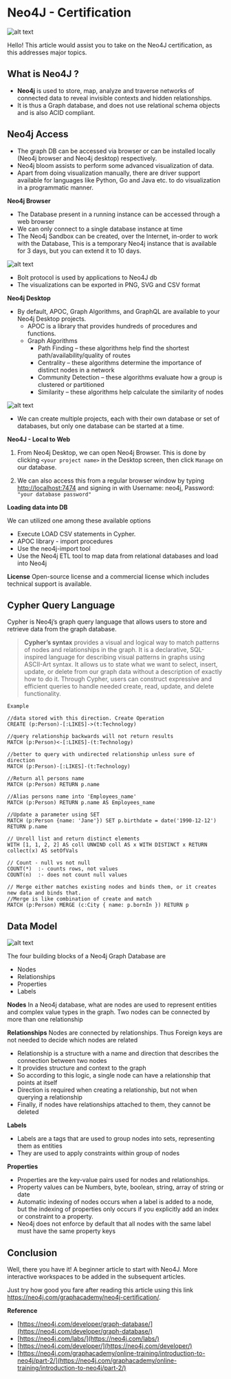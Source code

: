 # Neo4J - Certification 

![alt text](https://github.com/davidjegan/serverlessguru-david/blob/master/Neo4J-Intro/img/logo.png)




Hello! This article would assist you to take on the Neo4J certification, as this addresses major topics. 

## What is Neo4J ?


-	**Neo4j**  is used to store, map, analyze and traverse networks of connected data to reveal invisible contexts and hidden relationships. 
-	It is thus a Graph database, and does not use relational schema objects and is also ACID compliant. 



**Neo4j Access** 
-

-	The graph DB can be accessed via browser or can be installed locally (Neo4j browser and Neo4j desktop) respectively. 
-	Neo4j bloom assists to perform some advanced visualization of data. 
-	Apart from doing visualization manually, there are driver support available for languages like Python, Go and Java etc. to do visualization in a programmatic manner. 


**Neo4j Browser**

- The Database present in a running instance can be accessed through a web browser
- We can only connect to a single database instance at time
- The Neo4j Sandbox can be created, over the Internet, in-order to work with the Database, This is a temporary Neo4j instance that is available for 3 days, but you can extend it to 10 days.


![alt text](https://github.com/davidjegan/serverlessguru-david/blob/master/Neo4J-Intro/img/desk.png)

- Bolt protocol is used by applications to Neo4J db
- The visualizations can be exported in PNG, SVG and CSV format


**Neo4j Desktop**
- By default, APOC, Graph Algorithms, and GraphQL are available to your Neo4j Desktop projects. 
	- APOC is a library that provides hundreds of procedures and functions.
	- Graph Algorithms 
		- Path Finding – these algorithms help find the shortest path/availability/quality of routes
		- Centrality – these algorithms determine the importance of distinct nodes in a network
		- Community Detection – these algorithms evaluate how a group is clustered or partitioned
		- Similarity – these algorithms help calculate the similarity of nodes


![alt text](https://github.com/davidjegan/serverlessguru-david/blob/master/Neo4J-Intro/img/desk1.png)

- We can create multiple projects, each with their own database or set of databases, but only one database can be started at a time.

**Neo4J - Local to Web**
1) From Neo4j Desktop, we can open Neo4j Browser. This is done by clicking  `<your project name>`  in the Desktop screen, then click  `Manage`  on our database.

2) We can also access this from a regular browser window by typing  [http://localhost:7474](http://localhost:7474/)  and signing in with Username: neo4j, Password: `"your database password"`



**Loading data into DB**

We can utilized one among these available options
-	Execute LOAD CSV statements in Cypher.
-	APOC library -  import procedures
-	Use the neo4j-import tool
-	Use the Neo4j ETL tool to map data from relational databases and load into Neo4j

**License**
Open-source license and a commercial license which includes technical support is available.



## Cypher Query Language


Cypher is Neo4j’s graph query language that allows users to store and retrieve data from the graph database. 

> **Cypher’s syntax** provides a visual and logical way to match patterns of nodes and relationships in the graph. It is a declarative, SQL-inspired language for describing visual patterns in graphs using ASCII-Art syntax. It allows us to state  what we want to select, insert, update, or delete from our graph data without a description of exactly  how to do it. Through Cypher, users can construct expressive and efficient queries to handle needed create, read, update, and delete functionality.
	
	Example
	
	//data stored with this direction. Create Operation
	CREATE (p:Person)-[:LIKES]->(t:Technology)

	//query relationship backwards will not return results
	MATCH (p:Person)<-[:LIKES]-(t:Technology)
	
	//better to query with undirected relationship unless sure of direction	
	MATCH (p:Person)-[:LIKES]-(t:Technology)

	//Return all persons name
	MATCH (p:Person) RETURN p.name
	
	//Alias persons name into 'Employees_name'
	MATCH (p:Person) RETURN p.name AS Employees_name
	
	//Update a parameter using SET
	MATCH (p:Person {name: 'Jane'}) SET p.birthdate = date('1990-12-12') RETURN p.name
	
	// Unroll list and return distinct elements
	WITH [1, 1, 2, 2] AS coll UNWIND coll AS x WITH DISTINCT x RETURN collect(x) AS setOfVals
	
	// Count - null vs not null
	COUNT(*)  :- counts rows, not values
	COUNT(n)  :- does not count null values

	// Merge either matches existing nodes and binds them, or it creates new data and binds that.
	//Merge is like combination of create and match
	MATCH (p:Person) MERGE (c:City { name: p.bornIn }) RETURN p



## Data Model

![alt text](https://github.com/davidjegan/serverlessguru-david/blob/master/Neo4J-Intro/img/desk2.png)


The four building blocks of a Neo4j Graph Database are
-	Nodes
-	Relationships
-	Properties
-	Labels
	
**Nodes**
In a Neo4j database, what are nodes are used to represent entities and complex value types in the graph. Two nodes can be connected by more than one relationship


**Relationships**
Nodes are connected by relationships. Thus Foreign keys are not needed to decide which nodes are related

- Relationship is a  structure with a name and direction that describes the connection between two nodes 
- It provides structure and context to the graph
- So according to this logic, a single node can have a relationship that points at itself
- Direction is required when creating a relationship, but not when querying a relationship
- Finally, if nodes have relationships attached to them, they cannot be deleted

**Labels**
- Labels are a tags that are used to group nodes into sets, representing them as entities
- They are used to apply constraints within group of nodes


**Properties**
- Properties are the key-value pairs used for nodes and relationships.
- Property values can be Numbers, byte, boolean, string, array of string or date
- Automatic indexing of nodes occurs when a label is added to a node, but the indexing of properties only occurs if you explicitly add an index or constraint to a property.
- Neo4j does not enforce by default that all nodes with the same label must have the same property keys



## Conclusion

Well, there you have it! A beginner article to start with Neo4J. More interactive workspaces to be added in the subsequent articles. 

Just try how good you fare after reading this article using this link https://neo4j.com/graphacademy/neo4j-certification/. 


**Reference**
- [https://neo4j.com/developer/graph-database/](https://neo4j.com/developer/graph-database/)
- [https://neo4j.com/labs/](https://neo4j.com/labs/)
- [https://neo4j.com/developer/](https://neo4j.com/developer/)
- [https://neo4j.com/graphacademy/online-training/introduction-to-neo4j/part-2/](https://neo4j.com/graphacademy/online-training/introduction-to-neo4j/part-2/)
